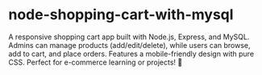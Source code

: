 # node-shopping-cart-with-mysql
A responsive shopping cart app built with Node.js, Express, and MySQL. Admins can manage products (add/edit/delete), while users can browse, add to cart, and place orders. Features a mobile-friendly design with pure CSS. Perfect for e-commerce learning or projects! 🚀
